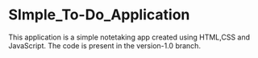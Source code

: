 # SImple_To-Do_Application
This application is a simple notetaking app created using HTML,CSS and JavaScript.
The code is present in the version-1.0 branch.
